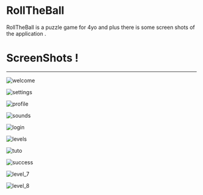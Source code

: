 # RollTheBall
RollTheBall is a puzzle game for 4yo and plus
there is some screen shots of the application .

# ScreenShots !
---

![welcome](https://user-images.githubusercontent.com/38104305/83945989-70945800-a80e-11ea-9489-1fceea7b5193.JPG)

![settings](https://user-images.githubusercontent.com/38104305/83945995-79852980-a80e-11ea-9485-168924ef0e25.JPG)

![profile](https://user-images.githubusercontent.com/38104305/83946001-7be78380-a80e-11ea-8fa7-a45cadca5fa6.JPG)

![sounds](https://user-images.githubusercontent.com/38104305/83946005-86098200-a80e-11ea-802d-8c7fb444b9e9.JPG)

![login](https://user-images.githubusercontent.com/38104305/83946008-8dc92680-a80e-11ea-8436-3cdf67f165e7.JPG)

![levels](https://user-images.githubusercontent.com/38104305/83946012-97eb2500-a80e-11ea-879a-53eface7644f.JPG)

![tuto](https://user-images.githubusercontent.com/38104305/83946014-9d486f80-a80e-11ea-858d-0f82b5ac3db1.JPG)

![success](https://user-images.githubusercontent.com/38104305/83946016-a0436000-a80e-11ea-8e86-9f0e8a76bad4.JPG)

![level_7](https://user-images.githubusercontent.com/38104305/83946021-a46f7d80-a80e-11ea-8dbc-deae8fb7c68a.JPG)

![level_8](https://user-images.githubusercontent.com/38104305/83946027-a76a6e00-a80e-11ea-8db2-73e544662c39.JPG)




